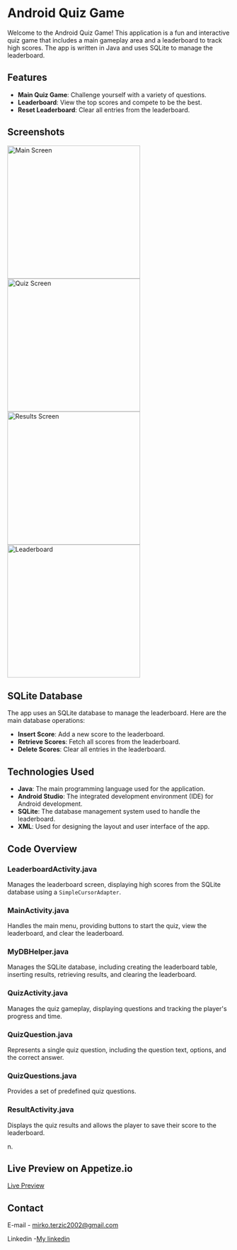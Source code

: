 # Android Quiz Game

Welcome to the Android Quiz Game! This application is a fun and interactive quiz game that includes a main gameplay area and a leaderboard to track high scores. The app is written in Java and uses SQLite to manage the leaderboard.

## Features

- **Main Quiz Game**: Challenge yourself with a variety of questions.
- **Leaderboard**: View the top scores and compete to be the best.
- **Reset Leaderboard**: Clear all entries from the leaderboard.

## Screenshots

<img src="screenshots/quiz_game_main_interface.jpg" alt="Main Screen" width="300">
<img src="screenshots/quiz_game_playing.jpg" alt="Quiz Screen" width="300">
<img src="screenshots/quiz_game_result_screen.jpg" alt="Results Screen" width="300">
<img src="screenshots/leaderboard_with_players.jpg" alt="Leaderboard" width="300">


## SQLite Database

The app uses an SQLite database to manage the leaderboard. Here are the main database operations:

- **Insert Score**: Add a new score to the leaderboard.
- **Retrieve Scores**: Fetch all scores from the leaderboard.
- **Delete Scores**: Clear all entries in the leaderboard.

## Technologies Used

- **Java**: The main programming language used for the application.
- **Android Studio**: The integrated development environment (IDE) for Android development.
- **SQLite**: The database management system used to handle the leaderboard.
- **XML**: Used for designing the layout and user interface of the app.

## Code Overview

### LeaderboardActivity.java

Manages the leaderboard screen, displaying high scores from the SQLite database using a `SimpleCursorAdapter`.

### MainActivity.java

Handles the main menu, providing buttons to start the quiz, view the leaderboard, and clear the leaderboard.

### MyDBHelper.java

Manages the SQLite database, including creating the leaderboard table, inserting results, retrieving results, and clearing the leaderboard.

### QuizActivity.java

Manages the quiz gameplay, displaying questions and tracking the player's progress and time.

### QuizQuestion.java

Represents a single quiz question, including the question text, options, and the correct answer.

### QuizQuestions.java

Provides a set of predefined quiz questions.

### ResultActivity.java

Displays the quiz results and allows the player to save their score to the leaderboard.



n.

## Live Preview on Appetize.io

[Live Preview]([https://appetize.io/app/qcbpsvt3ey4todly2ty6oh4oqm](https://appetize.io/app/unid4ee7ihyw2p5f5m7omx4mwe?device=pixel7&osVersion=13.0))

## Contact

E-mail - [mirko.terzic2002@gmail.com](mailto:your.email@example.com)

Linkedin -[My linkedin](https://www.linkedin.com/in/mirkoterzic/)
